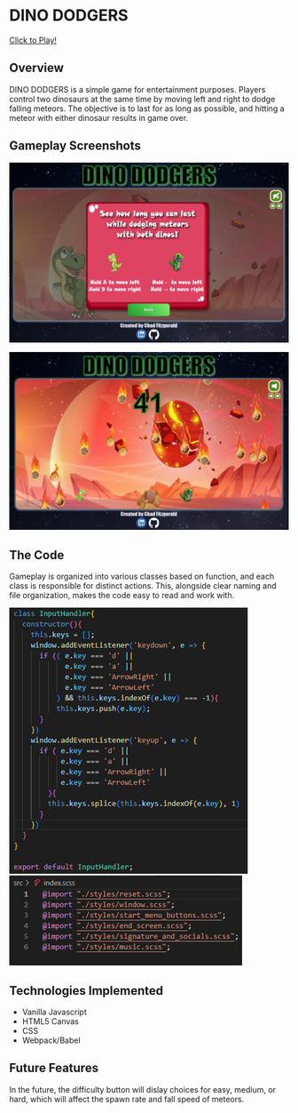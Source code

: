 # DINO DODGERS

[Click to Play!](https://chadfitz.github.io/DINO-DODGERS/)

## Overview

DINO DODGERS is a simple game for entertainment purposes. Players control two dinosaurs at the same time by moving left and right to dodge falling meteors. The objective is to last for as long as possible, and hitting a meteor with either dinosaur results in game over.  

## Gameplay Screenshots

![](./src/readme_screenshots/instructions.PNG)  
  
![](./src/readme_screenshots/gameplay.PNG)  

## The Code

Gameplay is organized into various classes based on function, and each class is responsible for distinct actions. This, alongside clear naming and file organization, makes the code easy to read and work with.  

![](./src/readme_screenshots/input_handler.PNG)  
![](./src/readme_screenshots/index_scss.PNG)  

## Technologies Implemented
- Vanilla Javascript
- HTML5 Canvas
- CSS
- Webpack/Babel

## Future Features

In the future, the difficulty button will dislay choices for easy, medium, or hard, which will affect the spawn rate and fall speed of meteors.